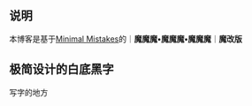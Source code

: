 ## 说明

本博客是基于[Minimal Mistakes](https://mmistakes.github.io/minimal-mistakes/)的｜**魔魔魔•魔魔魔•魔魔魔**｜**魔改版**

## 极简设计的白底黑字

写字的地方
